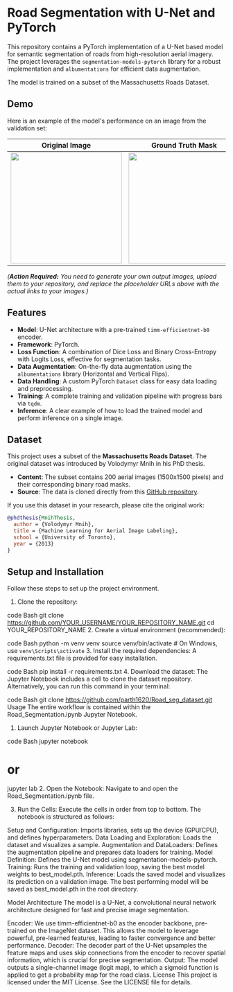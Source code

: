 # Road Segmentation with U-Net and PyTorch

This repository contains a PyTorch implementation of a U-Net based model for semantic segmentation of roads from high-resolution aerial imagery. The project leverages the `segmentation-models-pytorch` library for a robust implementation and `albumentations` for efficient data augmentation.

The model is trained on a subset of the Massachusetts Roads Dataset.

## Demo

Here is an example of the model's performance on an image from the validation set:

| Original Image | Ground Truth Mask | Model's Prediction |
| :---: | :---: | :---: |
| <img src="URL_TO_YOUR_AERIAL_IMAGE.jpg" width="256"> | <img src="URL_TO_YOUR_GROUND_TRUTH_MASK.jpg" width="256"> | <img src="URL_TO_YOUR_PREDICTION_IMAGE.jpg" width="256"> |

*(**Action Required:** You need to generate your own output images, upload them to your repository, and replace the placeholder URLs above with the actual links to your images.)*

## Features

- **Model**: U-Net architecture with a pre-trained `timm-efficientnet-b0` encoder.
- **Framework**: PyTorch.
- **Loss Function**: A combination of Dice Loss and Binary Cross-Entropy with Logits Loss, effective for segmentation tasks.
- **Data Augmentation**: On-the-fly data augmentation using the `albumentations` library (Horizontal and Vertical Flips).
- **Data Handling**: A custom PyTorch `Dataset` class for easy data loading and preprocessing.
- **Training**: A complete training and validation pipeline with progress bars via `tqdm`.
- **Inference**: A clear example of how to load the trained model and perform inference on a single image.

## Dataset

This project uses a subset of the **Massachusetts Roads Dataset**. The original dataset was introduced by Volodymyr Mnih in his PhD thesis.

- **Content**: The subset contains 200 aerial images (1500x1500 pixels) and their corresponding binary road masks.
- **Source**: The data is cloned directly from this [GitHub repository](https://github.com/parth1620/Road_seg_dataset).

If you use this dataset in your research, please cite the original work:

```bibtex
@phdthesis{MnihThesis,
  author = {Volodymyr Mnih},
  title = {Machine Learning for Aerial Image Labeling},
  school = {University of Toronto},
  year = {2013}
}
```
## Setup and Installation
Follow these steps to set up the project environment.

1. Clone the repository:

code
Bash
git clone https://github.com/YOUR_USERNAME/YOUR_REPOSITORY_NAME.git
cd YOUR_REPOSITORY_NAME
2. Create a virtual environment (recommended):

code
Bash
python -m venv venv
source venv/bin/activate  # On Windows, use `venv\Scripts\activate`
3. Install the required dependencies:
A requirements.txt file is provided for easy installation.

code
Bash
pip install -r requirements.txt
4. Download the dataset:
The Jupyter Notebook includes a cell to clone the dataset repository. Alternatively, you can run this command in your terminal:

code
Bash
git clone https://github.com/parth1620/Road_seg_dataset.git
Usage
The entire workflow is contained within the Road_Segmentation.ipynb Jupyter Notebook.

1. Launch Jupyter Notebook or Jupyter Lab:

code
Bash
jupyter notebook
# or
jupyter lab
2. Open the Notebook:
Navigate to and open the Road_Segmentation.ipynb file.

3. Run the Cells:
Execute the cells in order from top to bottom. The notebook is structured as follows:

Setup and Configuration: Imports libraries, sets up the device (GPU/CPU), and defines hyperparameters.
Data Loading and Exploration: Loads the dataset and visualizes a sample.
Augmentation and DataLoaders: Defines the augmentation pipeline and prepares data loaders for training.
Model Definition: Defines the U-Net model using segmentation-models-pytorch.
Training: Runs the training and validation loop, saving the best model weights to best_model.pth.
Inference: Loads the saved model and visualizes its prediction on a validation image.
The best performing model will be saved as best_model.pth in the root directory.

Model Architecture
The model is a U-Net, a convolutional neural network architecture designed for fast and precise image segmentation.

Encoder: We use timm-efficientnet-b0 as the encoder backbone, pre-trained on the ImageNet dataset. This allows the model to leverage powerful, pre-learned features, leading to faster convergence and better performance.
Decoder: The decoder part of the U-Net upsamples the feature maps and uses skip connections from the encoder to recover spatial information, which is crucial for precise segmentation.
Output: The model outputs a single-channel image (logit map), to which a sigmoid function is applied to get a probability map for the road class.
License
This project is licensed under the MIT License. See the LICENSE file for details.